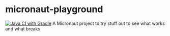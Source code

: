 # micronaut-playground
[![Java CI with Gradle](https://github.com/KangoV/micronaut-playground/actions/workflows/gradle.yml/badge.svg)](https://github.com/KangoV/micronaut-playground/actions/workflows/gradle.yml)
A Micronaut project to try stuff out to see what works and what breaks
